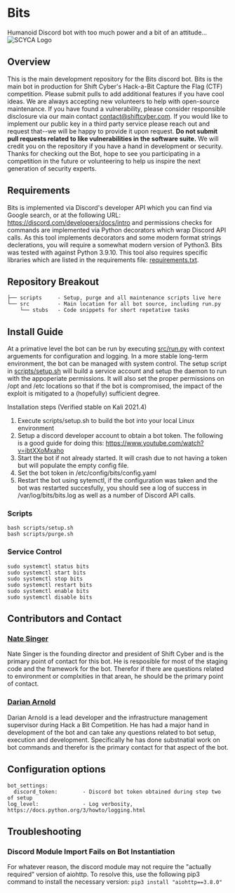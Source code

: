 # Bits
Humanoid Discord bot with too much power and a bit of an attitude...
![SCYCA Logo](.rsrc/git-banner.png)

## Overview
This is the main development repository for the Bits discord bot. Bits is the main bot in production for Shift Cyber's Hack-a-Bit Capture the Flag (CTF) competition. Please submit pulls to add additional features if you have cool ideas. We are always accepting new volunteers to help with open-source maintenance. If you have found a vulnerability, please consider responsible disclosure via our main contact contact@shiftcyber.com. If you would like to implement our public key in a third party service please reach out and request that--we will be happy to provide it upon request. **Do not submit pull requests related to like vulnerabilities in the software suite.** We will credit you on the repository if you have a hand in development or security. Thanks for checking out the Bot, hope to see you participating in a competition in the future or volunteering to help us inspire the next generation of security experts.

## Requirements
Bits is implemented via Discord's developer API which you can find via Google search, or at the following URL: https://discord.com/developers/docs/intro and permissions checks for commands are implemented via Python decorators which wrap Discord API calls. As this tool implements decorators and some modern format strings declerations, you will require a somewhat modern version of Python3. Bits was tested with against Python 3.9.10. This tool also requires specific libraries which are listed in the requirements file: [requirements.txt](requirements.txt).

## Repository Breakout
```
├── scripts     - Setup, purge and all maintenance scripts live here
└── src         - Main location for all bot source, including run.py
    └── stubs   - Code snippets for short repetative tasks
```

## Install Guide
At a primative level the bot can be run by executing [src/run.py](src/run.py) with context arguements for configuration and logging. In a more stable long-term environment, the bot can be managed with system control. The setup script in [scripts/setup.sh](scripts/setup.sh) will build a service account and setup the daemon to run with the appoperiate permissions. It will also set the proper permissions on /opt and /etc locations so that if the bot is compromised, the impact of the exploit is mitigated to a (hopefully) sufficient degree.

Installation steps (Verified stable on Kali 2021.4)
1. Execute scripts/setup.sh to build the bot into your local Linux environment
2. Setup a discord developer account to obtain a bot token. The following is a good guide for doing this: https://www.youtube.com/watch?v=ibtXXoMxaho
3. Start the bot if not already started. It will crash due to not having a token but will populate the empty config file.
4. Set the bot token in /etc/config/bits/config.yaml
5. Restart the bot using sytemctl, if the configuration was taken and the bot was restarted succesfully, you should see a log of success in /var/log/bits/bits.log as well as a number of Discord API calls.

### Scripts
```
bash scripts/setup.sh
bash scripts/purge.sh
```

### Service Control
```
sudo systemctl status bits
sudo systemctl start bits
sudo systemctl stop bits
sudo systemctl restart bits
sudo systemctl enable bits
sudo systemctl disable bits
```


## Contributors and Contact
### [Nate Singer](discord://discordapp.com/users/523958300396748810)
Nate Singer is the founding director and president of Shift Cyber and is the primary point of contact for this bot. He is resposible for most of the staging code and the framework for the bot. Therefor if there are questions related to environment or complxities in that arean, he should be the primary point of contact.


### [Darian Arnold](discord://discordapp.com/users/277500700496363521)
Darian Arnold is a lead developer and the infrastructure management supervisor during Hack a Bit Competition. He has had a major hand in development of the bot and can take any questions related to bot setup, execution and development. Specifically he has done substnatial work on bot commands and therefor is the primary contact for that aspect of the bot.

## Configuration options
```
bot_settings:
  discord_token:        - Discord bot token obtained during step two of setup
log_level:              - Log verbosity, https://docs.python.org/3/howto/logging.html
```
## Troubleshooting
### Discord Module Import Fails on Bot Instantiation
For whatever reason, the discord module may not require the "actually required" version of aiohttp. To resolve this, use the following pip3 command to install the necessary version:
```pip3 install "aiohttp==3.8.0"```
